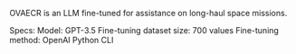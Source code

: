 OVAECR is an LLM fine-tuned for assistance on long-haul space missions.

Specs:
Model: GPT-3.5
Fine-tuning dataset size: 700 values
Fine-tuning method: OpenAI Python CLI

